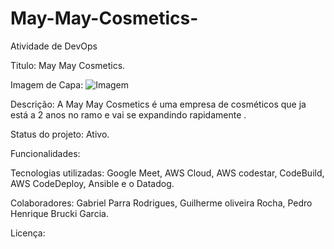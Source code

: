 # May-May-Cosmetics-
Atividade de DevOps


Titulo: May May Cosmetics.

Imagem de Capa: ![Imagem](https://user-images.githubusercontent.com/128940678/228936721-7e19a113-affb-4408-b568-1af97664302b.png)

Descrição: A May May Cosmetics é uma empresa de cosméticos que ja está a 2 anos no ramo e vai se expandindo rapidamente .

Status do projeto: Ativo.

Funcionalidades:

Tecnologias utilizadas: Google Meet, AWS Cloud, AWS codestar, CodeBuild, AWS CodeDeploy, Ansible e o Datadog.

Colaboradores: Gabriel Parra Rodrigues, Guilherme oliveira Rocha, Pedro Henrique Brucki Garcia.

Licença: 
